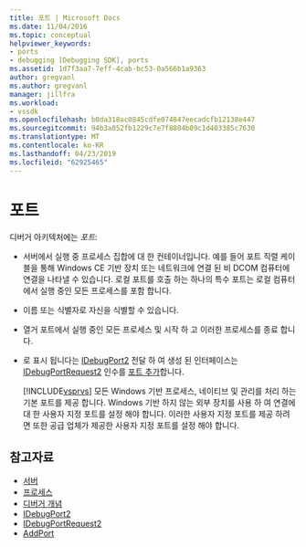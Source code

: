 ```yaml
---
title: 포트 | Microsoft Docs
ms.date: 11/04/2016
ms.topic: conceptual
helpviewer_keywords:
- ports
- debugging [Debugging SDK], ports
ms.assetid: 1d7f3aa7-7eff-4cab-bc53-0a566b1a9363
author: gregvanl
ms.author: gregvanl
manager: jillfra
ms.workload:
- vssdk
ms.openlocfilehash: b0da318ac0845cdfe074847eecadcfb12138e447
ms.sourcegitcommit: 94b3a052fb1229c7e7f8804b09c1d403385c7630
ms.translationtype: MT
ms.contentlocale: ko-KR
ms.lasthandoff: 04/23/2019
ms.locfileid: "62925465"
---
```

# <a name="ports"></a>포트
디버거 아키텍처에는 *포트*:

- 서버에서 실행 중 프로세스 집합에 대 한 컨테이너입니다. 예를 들어 포트 직렬 케이블을 통해 Windows CE 기반 장치 또는 네트워크에 연결 된 비 DCOM 컴퓨터에 연결을 나타낼 수 있습니다. 로컬 포트를 호출 하는 하나의 특수 포트는 로컬 컴퓨터에서 실행 중인 모든 프로세스를 포함 합니다.

- 이름 또는 식별자로 자신을 식별할 수 있습니다.

- 열거 포트에서 실행 중인 모든 프로세스 및 시작 하 고 이러한 프로세스를 종료 합니다.

- 로 표시 됩니다는 [IDebugPort2](../../extensibility/debugger/reference/idebugport2.md) 전달 하 여 생성 된 인터페이스는 [IDebugPortRequest2](../../extensibility/debugger/reference/idebugportrequest2.md) 인수를 [포트 추가](../../extensibility/debugger/reference/idebugportsupplier2-addport.md)합니다.

  [!INCLUDE[vsprvs](../../code-quality/includes/vsprvs_md.md)] 모든 Windows 기반 프로세스, 네이티브 및 관리를 처리 하는 기본 포트를 제공 합니다. Windows 기반 하지 않는 외부 장치를 사용 하 여 연결에 대 한 사용자 지정 포트를 설정 해야 합니다. 이러한 사용자 지정 포트를 제공 하려면 또한 공급 업체가 제공한 사용자 지정 포트를 설정 해야 합니다.

## <a name="see-also"></a>참고자료
- [서버](../../extensibility/debugger/servers-visual-studio-sdk.md)
- [프로세스](../../extensibility/debugger/processes.md)
- [디버거 개념](../../extensibility/debugger/debugger-concepts.md)
- [IDebugPort2](../../extensibility/debugger/reference/idebugport2.md)
- [IDebugPortRequest2](../../extensibility/debugger/reference/idebugportrequest2.md)
- [AddPort](../../extensibility/debugger/reference/idebugportsupplier2-addport.md)
